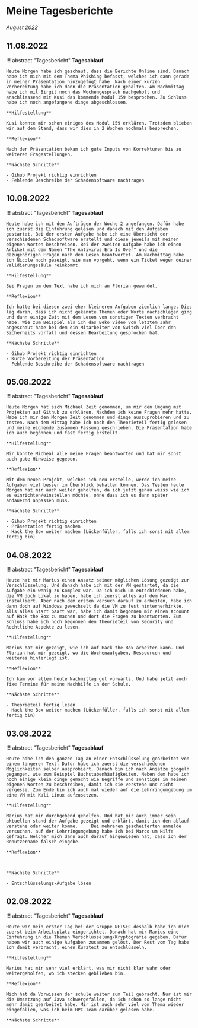 # **Meine Tagesberichte**


*August 2022*

## **11.08.2022**

!!! abstract "Tagesbericht"
    **Tagesablauf**

    Heute Morgen habe ich geschaut, dass die Berichte Online sind. Danach habe ich mich mit dem Thema Phishing befasst, welches ich dann gerade in meiner Präsentation hinzugefügt habe. Nach einer kurzen Vorbereitung habe ich dann die Präsentation gehalten. Am Nachmittag habe ich mit Birgit noch das Wochengespräch nachgeholt und anschliessend mit Kusi das kommende Modul 159 besprochen. Zu Schluss habe ich noch angefangene dinge abgeschlossen.

    **Hilfestellung**

    Kusi konnte mir schon einiges des Modul 159 erklären. Trotzdem blieben wir auf dem Stand, dass wir dies in 2 Wochen nochmals besprechen.

    **Reflexion**
    
    Nach der Präsentation bekam ich gute Inputs von Korrekturen bis zu weiteren Fragestellungen.

    **Nächste Schritte**
    
    - Gihub Projekt richtig einrichten
    - Fehlende Beschreibe der Schadensoftware nachtragen

## **10.08.2022**

!!! abstract "Tagesbericht"
    **Tagesablauf**

    Heute habe ich mit den Aufträgen der Woche 2 angefangen. Dafür habe ich zuerst die Einführung gelesen und danach mit den Aufgaben gestartet. Bei der ersten Aufgabe habe ich eine Übersicht der verschiedenen Schadsoftware erstellt und diese jeweils mit meinen eigenen Worten beschreiben. Bei der zweiten Aufgabe habe ich einen Artikel mit dem Namen "The Antivirus Era Is Over" und die dazugehörigen Fragen nach dem Lesen beantwortet. Am Nachmittag habe ich Nicole noch gezeigt, wie man vorgeht, wenn ein Ticket wegen deiner Validierungssäule reinkommt.

    **Hilfestellung**

    Bei Fragen um den Text habe ich mich an Florian gewendet.

    **Reflexion**
    
    Ich hatte bei diesen zwei eher kleineren Aufgaben ziemlich lange. Dies lag daran, dass ich nicht gekannte Themen oder Worte nachschlagen ging und dann einige Zeit mit dem Lesen von sonstigen Texten verbracht habe. Wie zum Beispiel als ich das Beko Video von letztem Jahr angeschaut habe bei dem ein Mitarbeiter von Switch viel über den Sicherheits vorfall und dessen Bearbeitung gesprochen hat.

    **Nächste Schritte**
    
    - Gihub Projekt richtig einrichten
    - Kurze Vorbereitung der Präsentation
    - Fehlende Beschreibe der Schadensoftware nachtragen

## **05.08.2022**

!!! abstract "Tagesbericht"
    **Tagesablauf**

    Heute Morgen hat sich Michael Zeit genommen, um mir den Umgang mit Projekten auf Github zu erklären. Nachdem ich keine Fragen mehr hatte. Habe ich mir den Morgen Zeit genommen und dinge auszuprobieren und zu testen. Nach dem Mittag habe ich noch den Theorieteil fertig gelesen und meine eignende zusammen Fassung geschrieben. Die Präsentation habe ich auch begonnen und fast fertig erstellt.

    **Hilfestellung**

    Mir konnte Micheal alle meine Fragen beantworten und hat mir sonst auch gute Hinweise gegeben.

    **Reflexion**
    
    Mit dem neuen Projekt, welches ich neu erstelle, werde ich meine Aufgaben viel besser im Überblick behalten können. Das Testen heute Morgen hat mir auch weiter geholfen, da ich jetzt genau weiss wie ich es einrichten/einstellen möchte, ohne dass ich es dann später andauernd anpassen muss.

    **Nächste Schritte**
    
    - Gihub Projekt richtig einrichten
    - Präsentation fertig machen
    - Hack the Box weiter machen (Lückenfüller, falls ich sonst mit allem fertig bin)


## **04.08.2022**

!!! abstract "Tagesbericht"
    **Tagesablauf**

    Heute hat mir Marius einen Ansatz seiner möglichen Lösung gezeigt zur Verschlüsselung. Und danach habe ich mit der VM gestartet, da die Aufgabe ein wenig zu Komplex war. Da ich mich um entschiedenen habe, die VM doch Lokal zu haben, habe ich zuerst alles auf dem Mac installiert. Aber nach dem ersten versuch darauf zu arbeiten, habe ich dann doch auf Windows gewechselt da die VM zu fest hinterherhinkte. Alls alles Start paart war, habe ich damit begonnen mir einen Account auf Hack the Box zu machen und dort die Fragen zu beantworten. Zum Schluss habe ich noch begonnen den Theorieteil von Security und Rechtliche Aspekte zu lesen.

    **Hilfestellung**

    Marius hat mir gezeigt, wie ich auf Hack the Box arbeiten kann. Und Florian hat mir gezeigt, wo die Wochenaufgaben, Ressourcen und weiteres hinterlegt ist.

    **Reflexion**
    
    Ich kam vor allem heute Nachmittag gut vorwärts. Und habe jetzt auch fixe Termine für meine Nachhilfe in der Schule.

    **Nächste Schritte**
    
    - Theorieteil fertig lesen
    - Hack the Box weiter machen (Lückenfüller, falls ich sonst mit allem fertig bin)

## **03.08.2022**

!!! abstract "Tagesbericht"
    **Tagesablauf**

    Heute habe ich den ganzen Tag an einer Entschlüsselung gearbeitet von einem längeren Text. Dafür habe ich zuerst die verschiedenen Möglichkeiten selber ausprobiert. Danach bin ich nach Ansätze googeln gegangen, wie zum Beispiel Buchstabenhäufigkeiten. Neben dem habe ich noch einige klein dinge gemacht wie Begriffe und sonstiges in meinen eigenen Worten zu beschreiben, damit ich sie verstehe und nicht vergesse. Zum Ende bin ich auch mal wieder auf die Lehrringumgebung um eine VM mit Kali Linux aufzusetzen.

    **Hilfestellung**

    Marius hat mir durchgehend geholfen. Und hat mir auch immer sein aktuellen stand der Aufgabe gezeigt und erklärt, damit ich den ablauf verstehe oder weiter komme.     Bei mehreren gescheiterten anmelde versuchen, auf der Lehrringumgebung habe ich bei Marco um Hilfe gefragt. Welcher mich dann auch darauf hingewiesen hat, dass ich der Benutzername falsch eingebe.

    **Reflexion**
    
    

    **Nächste Schritte**
    
    - Entschlüsselungs-Aufgabe lösen

    
## **02.08.2022**

!!! abstract "Tagesbericht"
    **Tagesablauf**

    Heute war mein erster Tag bei der Gruppe NETSEC deshalb habe ich mich zuerst beim Arbeitsplatz eingerichtet. Danach hat mir Marius eine Einführung in die Themen Verschlüsselung/Kryptografie gegeben. Dafür haben wir auch einige Aufgaben zusammen gelöst. Der Rest vom Tag habe ich damit verbracht, einen Kurztext zu entschlüsseln.

    **Hilfestellung**

    Marius hat mir sehr viel erklärt, was mir nicht klar wahr oder weitergeholfen, wo ich stecken geblieben bin.

    **Reflexion**
    
    Mich hat da Vorwissen der schule weiter zum Teil gebracht. Nur ist mir die Umsetzung auf Java schwergefallen, da ich schon so lange nicht mehr damit gearbeitet habe. Mir ist auch sehr viel vom Thema wieder eingefallen, was ich beim HPC Team darüber gelesen habe.

    **Nächste Schritte**
